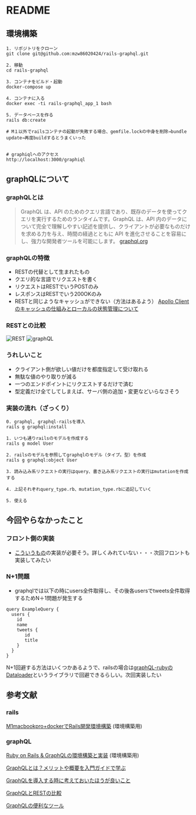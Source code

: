 # README

## 環境構築
```
1. リポジトリをクローン
git clone git@github.com:mzw86020424/rails-graphql.git

2. 移動
cd rails-graphql

3. コンテナをビルド・起動
docker-compose up

4. コンテナに入る
docker exec -ti rails-graphql_app_1 bash

5. データベースを作る
rails db:create

# M１以外でrailsコンテナの起動が失敗する場合、gemfile.lockの中身を削除→bundle update→再度buildするとうまくいった


# graphiqlへのアクセス
http://localhost:3000/graphiql

```
## graphQLについて
### graphQLとは

> GraphQL は、API のためのクエリ言語であり、既存のデータを使ってクエリを実行するためのランタイムです。GraphQL は、API 内のデータについて完全で理解しやすい記述を提供し、クライアントが必要なものだけを求める力を与え、時間の経過とともに API を進化させることを容易にし、強力な開発者ツールを可能にします。 [graphql.org](https://graphql.org/)

### graphQLの特徴
- RESTの代替として生まれたもの
- クエリ的な言語でリクエストを書く
- リクエストはRESTでいうPOSTのみ
- レスポンスはRESTでいう200OKのみ
- RESTと同じようなキャッシュができない（方法はあるよう）
[Apollo Clientのキャッシュの仕組みとローカルの状態管理について](https://zenn.dev/kazu777/articles/b64935ea7d6fee)

### RESTとの比較
![REST](https://graphql-engine-cdn.hasura.io/learn-hasura/assets/graphql-react/rest-api.png)
![graphQL](https://graphql-engine-cdn.hasura.io/learn-hasura/assets/graphql-react/graphql-api.gif)

### うれしいこと
- クライアント側が欲しい値だけを都度指定して受け取れる
- 無駄な値のやり取りが減る
- 一つのエンドポイントにリクエストするだけで済む
- 型定義だけ全てしてしまえば、サーバ側の追加・変更などいらなさそう

### 実装の流れ（ざっくり）
```
0. graphql, graphql-railsを導入
rails g graphql:install

1. いつも通りrailsのモデルを作成する
rails g model User

2. railsのモデルを参照してgraphqlのモデル（タイプ。型）を作成
rails g graphql:object User

3. 読み込み系リクエストの実行はquery、書き込み系リクエストの実行はmutationを作成する

4. 上記それぞれquery_type.rb、mutation_type.rbに追記していく

5. 使える
```

## 今回やらなかったこと
### フロント側の実装
- [こういうもの](https://apollo.vuejs.org/)の実装が必要そう。詳しくみれていない・・・次回フロントも実装してみたい
### N+1問題
- graphqlでは以下の時にusers全件取得し、その後各usersでtweets全件取得するためN＋1問題が発生する
```
query ExampleQuery {
  users {
    id
    name
    tweets {
       id
       title
    }
  }
}
```
 N+1回避する方法はいくつかあるようで、railsの場合は[graphQL-rubyのDataloader](https://graphql-ruby.org/dataloader/dataloader.html)というライブラリで回避できるらしい。次回実装したい


## 参考文献
### rails
[M1macbookpro+dockerでRails開発環境構築](https://norix.tokyo/environment/443/) (環境構築用)
### graphQL
[Ruby on Rails & GraphQLの環境構築と実装](https://rightcode.co.jp/blog/information-technology/ruby-on-rails-graphql-environment-implementation-syain) (環境構築用)

[GraphQLとは？メリットや概要を入門ガイドで学ぶ](https://circleci.com/ja/blog/introduction-to-graphql/)


[GraphQLを導入する時に考えておいたほうが良いこと](https://engineering.mercari.com/blog/entry/20220303-concerns-with-using-graphql/)

[GraphQLとRESTの比較](https://hasura.io/learn/ja/graphql/intro-graphql/graphql-vs-rest/)

[GraphQLの便利なツール](https://qiita.com/NagaokaKenichi/items/f83148f4903b17d1d2f0)